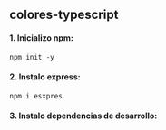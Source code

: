 ## colores-typescript

#### 1. Inicializo npm:

`npm init -y`

#### 2. Instalo express:

`npm i esxpres`

#### 3. Instalo dependencias de desarrollo:
